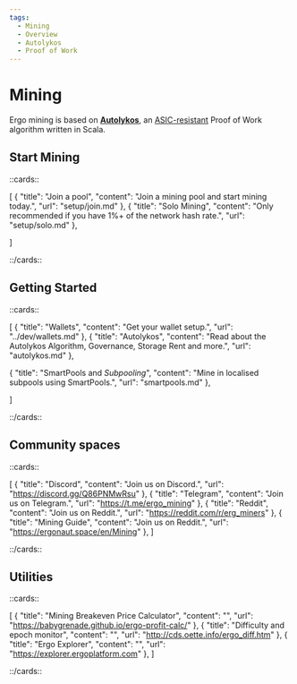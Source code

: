 ```yaml
---
tags:
  - Mining
  - Overview
  - Autolykos
  - Proof of Work
---
```


# Mining


Ergo mining is based on [**Autolykos**](autolykos.md), an [ASIC-resistant](asic.md) Proof of Work algorithm written in Scala.


## Start Mining

::cards::

[
  {
    "title": "Join a pool",
    "content": "Join a mining pool and start mining today.",
    "url": "setup/join.md"
  },
  {
    "title": "Solo Mining",
    "content": "Only recommended if you have 1%+ of the network hash rate.",
    "url": "setup/solo.md"
  },

]

::/cards::

## Getting Started

::cards::

[
  {
    "title": "Wallets",
    "content": "Get your wallet setup.",
    "url": "../dev/wallets.md"
  },
  {
    "title": "Autolykos",
    "content": "Read about the Autolykos Algorithm, Governance, Storage Rent and more.",
    "url": "autolykos.md"
  },

  {
    "title": "SmartPools and *Subpooling*",
    "content": "Mine in localised subpools using SmartPools.",
    "url": "smartpools.md"
  },

]

::/cards::

## Community spaces

::cards::

[
  {
    "title": "Discord",
    "content": "Join us on Discord.",
    "url": "https://discord.gg/Q86PNMwRsu"
  },
  {
    "title": "Telegram",
    "content": "Join us on Telegram.",
    "url": "https://t.me/ergo_mining"
  },
  {
    "title": "Reddit",
    "content": "Join us on Reddit.",
    "url": "https://reddit.com/r/erg_miners"
  },
  {
    "title": "Mining Guide",
    "content": "Join us on Reddit.",
    "url": "https://ergonaut.space/en/Mining"
  },
]

::/cards::


## Utilities

::cards::

[
  {
    "title": "Mining Breakeven Price Calculator",
    "content": "",
    "url": "https://babygrenade.github.io/ergo-profit-calc/"
  },
  {
    "title": "Difficulty and epoch monitor",
    "content": "",
    "url": "http://cds.oette.info/ergo_diff.htm"
  },
  {
    "title": "Ergo Explorer",
    "content": "",
    "url": "https://explorer.ergoplatform.com"
  },
]

::/cards::

